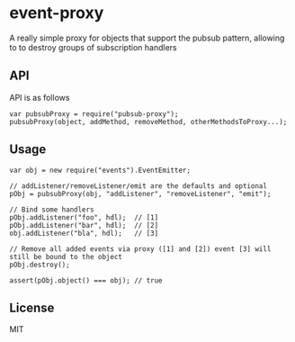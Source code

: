 # event-proxy
A really simple proxy for objects that support the pubsub pattern, allowing to to destroy groups of subscription handlers

## API
API is as follows

    var pubsubProxy = require("pubsub-proxy");
    pubsubProxy(object, addMethod, removeMethod, otherMethodsToProxy...);

## Usage

    var obj = new require("events").EventEmitter;

    // addListener/removeListener/emit are the defaults and optional
    pObj = pubsubProxy(obj, "addListener", "removeListener", "emit");

    // Bind some handlers
    pObj.addListener("foo", hdl);  // [1]
    pObj.addListener("bar", hdl);  // [2]
    obj.addListener("bla", hdl);   // [3]

    // Remove all added events via proxy ([1] and [2]) event [3] will still be bound to the object
    pObj.destroy();

    assert(pObj.object() === obj); // true

## License
MIT
